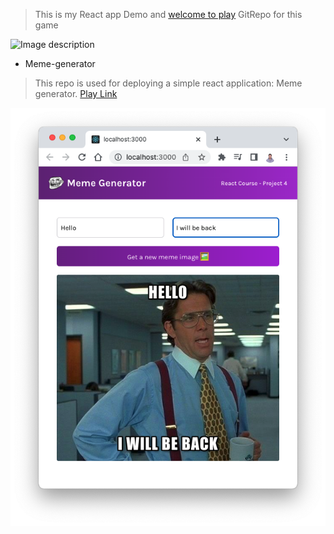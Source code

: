 > This is my React app Demo and [welcome to play](https://hyc0812.github.io/deploy-reactapp-typing-game/)
> GitRepo for this game

![Image description](https://dev-to-uploads.s3.amazonaws.com/uploads/articles/d7fhgjgdopxli95zsxfn.png)


- Meme-generator
> This repo is used for deploying a simple react application: Meme generator.
> [Play Link](https://hyc0812.github.io/deploy-reactapp-meme-generator/)

<img src="https://github.com/hyc0812/my-first-react-app/blob/master/screenshots/project_4.png" width="600">


